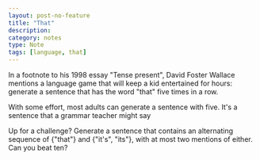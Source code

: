 ```yaml
---
layout: post-no-feature
title: "That"
description:
category: notes
type: Note
tags: [language, that]
---
```


In a footnote to his 1998 essay "Tense present", David Foster Wallace mentions a language game that will keep a kid entertained for hours:  generate a sentence that has the word "that" five times in a row.

With some effort, most adults can generate a sentence with five. It's a sentence that a grammar teacher might say 

Up for a challenge? Generate a sentence that contains an alternating sequence of {"that"} and {"it's", "its"}, with at most two mentions of either. Can you beat ten?
